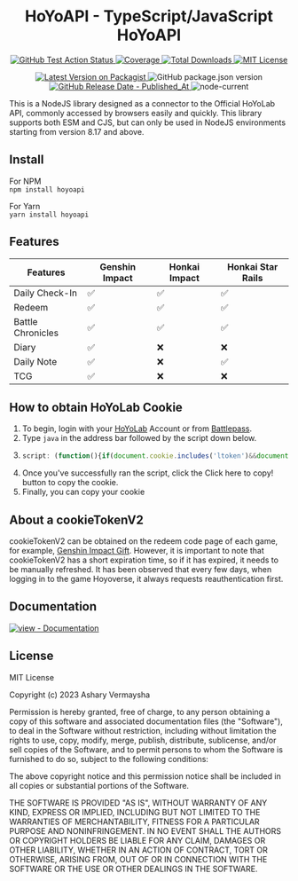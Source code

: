 <div align="center">
  <h1>HoYoAPI - TypeScript/JavaScript HoYoAPI</h1>

  <p>
        <a href="https://github.com/wavyflow/hoyoapi/actions/workflows/test.yml" target="_blank">
            <img src="https://img.shields.io/github/actions/workflow/status/wavyflow/hoyoapi/test.yml?branch=master&amp;label=test&amp;style=flat-square" alt="GitHub Test Action Status" />
        </a>
        <a href="https://hoyoapi-coverage.netlify.app/" target="_blank">
            <img src="https://raw.githubusercontent.com/wavyflow/hoyoapi/gh-pages/badges.svg" alt="Coverage" />
        </a>
        <a href="https://www.npmjs.com/package/hoyoapi" target="_blank">
            <img src="https://img.shields.io/npm/dt/hoyoapi.svg?style=flat-square" alt="Total Downloads" />
        </a>
        <a href="https://github.com/wavyflow/hoyoapi/blob/master/LICENSE">
            <img src="https://img.shields.io/github/license/wavyflow/hoyoapi?style=flat-square" alt="MIT License" />
        </a>
    </p>
    <p>
      <a href="https://www.npmjs.com/package/hoyoapi" target="_blank">
          <img src="https://img.shields.io/npm/v/hoyoapi.svg?style=flat-square" alt="Latest Version on Packagist" />
      </a>
      <img alt="GitHub package.json version" src="https://img.shields.io/github/package-json/v/wavyflow/hoyoapi/master?style=flat-square&label=github" />
      <a href="https://github.com/wavyflow/hoyoapi/releases/latest" target="_blank">
          <img src="https://img.shields.io/github/release-date/wavyflow/hoyoapi?style=flat-square" alt="GitHub Release Date - Published_At" />
      </a>
      <img alt="node-current" src="https://img.shields.io/node/v/hoyoapi?style=flat-square" />
    </p>
</div>

This is a NodeJS library designed as a connector to the Official HoYoLab API, commonly accessed by browsers easily and quickly. This library supports both ESM and CJS, but can only be used in NodeJS environments starting from version 8.17 and above.

## Install

For NPM <br/>
`npm install hoyoapi`

For Yarn <br/>
`yarn install hoyoapi`

## Features

| Features          | Genshin Impact     | Honkai Impact      | Honkai Star Rails  |
| ----------------- | ------------------ | ------------------ | ------------------ |
| Daily Check-In    | :white_check_mark: | :white_check_mark: | :white_check_mark: |
| Redeem            | :white_check_mark: | :white_check_mark: | :white_check_mark: |
| Battle Chronicles | :white_check_mark: | :white_check_mark: | :white_check_mark: |
| Diary             | :white_check_mark: | :x:                | :x:                |
| Daily Note        | :white_check_mark: | :x:                | :white_check_mark: |
| TCG               | :white_check_mark: | :x:                | :x:                |

## How to obtain HoYoLab Cookie

1. To begin, login with your [HoYoLab](https://www.hoyolab.com/home) Account or from [Battlepass](https://act.hoyolab.com/app/community-game-records-sea/index.html?bbs_presentation_style=fullscreen&bbs_auth_required=true&gid=2&user_id=122516750&utm_source=hoyolab&utm_medium=gamecard&bbs_theme=light&bbs_theme_device=1#/ys).
2. Type `java` in the address bar followed by the script down below.
3. ```javascript
   script: (function(){if(document.cookie.includes('ltoken')&&document.cookie.includes('ltuid')){const e=document.createElement('input');e.value=document.cookie,document.body.appendChild(e),e.focus(),e.select();var t=document.execCommand('copy');document.body.removeChild(e),t?alert('HoYoLAB cookie copied to clipboard'):prompt('Failed to copy cookie. Manually copy the cookie below:\n\n',e.value)}else alert('Please logout and log back in. Cookie is expired/invalid!')})();
   ```
4. Once you've successfully ran the script, click the Click here to copy! button to copy the cookie.
5. Finally, you can copy your cookie

## About a cookieTokenV2

cookieTokenV2 can be obtained on the redeem code page of each game, for example, [Genshin Impact Gift](https://genshin.hoyoverse.com/en/gift). However, it is important to note that cookieTokenV2 has a short expiration time, so if it has expired, it needs to be manually refreshed. It has been observed that every few days, when logging in to the game Hoyoverse, it always requests reauthentication first.

## Documentation

[![view - Documentation](https://img.shields.io/badge/view-Documentation-blue?style=for-the-badge)](https://wavyflow.github.io/hoyoapi/ 'Go to project documentation')

## License

MIT License

Copyright (c) 2023 Ashary Vermaysha

Permission is hereby granted, free of charge, to any person obtaining a copy
of this software and associated documentation files (the "Software"), to deal
in the Software without restriction, including without limitation the rights
to use, copy, modify, merge, publish, distribute, sublicense, and/or sell
copies of the Software, and to permit persons to whom the Software is
furnished to do so, subject to the following conditions:

The above copyright notice and this permission notice shall be included in all
copies or substantial portions of the Software.

THE SOFTWARE IS PROVIDED "AS IS", WITHOUT WARRANTY OF ANY KIND, EXPRESS OR
IMPLIED, INCLUDING BUT NOT LIMITED TO THE WARRANTIES OF MERCHANTABILITY,
FITNESS FOR A PARTICULAR PURPOSE AND NONINFRINGEMENT. IN NO EVENT SHALL THE
AUTHORS OR COPYRIGHT HOLDERS BE LIABLE FOR ANY CLAIM, DAMAGES OR OTHER
LIABILITY, WHETHER IN AN ACTION OF CONTRACT, TORT OR OTHERWISE, ARISING FROM,
OUT OF OR IN CONNECTION WITH THE SOFTWARE OR THE USE OR OTHER DEALINGS IN THE
SOFTWARE.
